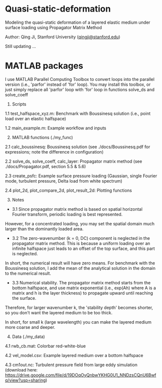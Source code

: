 # Quasi-static-deformation
Modeling the quasi-static deformation of a layered elastic medium under surface loading using Propagator Matrix Method

Author: Qing Ji, Stanford University (qingji@stanford.edu)

Still updating ...


# MATLAB packages

I use MATLAB Parallel Computing Toolbox to convert loops into the parallel version (i.e., 'parfor' instead of 'for' loop). You may install this toolbox, or just simply replace all 'parfor' loop with 'for' loop in functions solve_ds and solve_coeff


1. Scripts

1.1 test_halfspace_xyz.m: Benchmark with Boussinesq solution (i.e., point load over an elastic halfspace)

1.2 main_example.m: Example workflow and inputs



2. MATLAB functions (./my_func)

2.1 calc_boussinesq: Boussinesq solution (see ./docs/Boussinesq.pdf for expressions; note the difference in configuration)

2.2 solve_ds, solve_coeff, calc_layer: Propagator matrix method (see ./docs/Propagator.pdf, section 5.5 & 5.6)

2.3 create_psfc: Example surface pressure loading (Gaussian, single Fourier mode, turbulent pressure, Delta load from white spectrum) 

2.4 plot_2d, plot_compare_2d, plot_result_2d: Plotting functions



3. Notes

- 3.1 Since propagator matrix method is based on spatial horizontal Fourier transform, periodic loading is best represented. 

However, for a concentrated loading, you may set the spatial domain much larger than the dominantly loaded area.

- 3.2 The zero-wavenumber (k = 0, DC) component is neglected in the propagator matrix method. This is because a uniform loading over an infinite halfspace just leads to an offset of the top surface, and this part is neglected. 

In short, the numerical result will have zero means. For benchmark with the Boussinesq solution, I add the mean of the analytical solution in the domain to the numerical result.

- 3.3 Numerical stability. The propagator matrix method starts from the bottom halfspace, and use matrix exponential (i.e., exp(Ah) where A is a matrix and h is the layer thickness) to propagate upward until reaching the surface. 

Therefore, for larger wavenumber k, the 'stability depth' becomes shorter, so you don't want the layered medium to be too thick.

In short, for small k (large wavelength) you can make the layered medium more coarse and deeper.



4. Data (./my_data)

4.1 rwb_cb.mat: Colorbar red-white-blue

4.2 vel_model.csv: Example layered medium over a bottom halfspace

4.3 cm1out.nc: Turbulent pressure field from large eddy simulation (download here: https://drive.google.com/file/d/19DOqOyQnbwYKHG0U1_NNDzsCQnU6Bwfq/view?usp=sharing)
